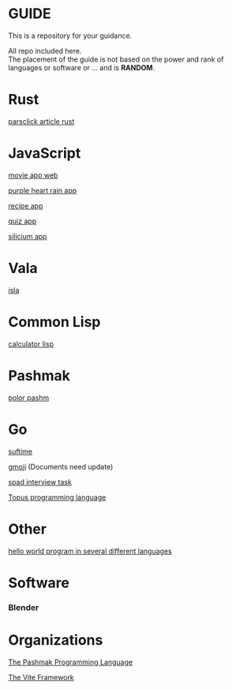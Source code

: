 # GUIDE
This is a repository for your guidance.

All repo included here.<br />
The placement of the guide is not based on the power and rank of languages ​​or software or ... and is **RANDOM**.

# Rust
<a href="https://github.com/sami2020pro/parsclick-article-rust">parsclick article rust</a>

# JavaScript
<a href="https://github.com/sami2020pro/movie-app-web">movie app web</a>

<a href="https://github.com/sami2020pro/purple-heart-rain-app">purple heart rain app</a>

<a href="https://github.com/sami2020pro/recipe-app">recipe app</a>

<a href="https://github.com/sami2020pro/quiz-app">quiz app</a>

<a href="https://github.com/sami2020pro/silicium-app">silicium app</a>

# Vala
<a href="https://github.com/sami2020pro/isla">isla</a>

# Common Lisp
<a href="https://github.com/sami2020pro/calculator-lisp">calculator lisp</a>

# Pashmak
<a href="https://github.com/sami2020pro/polor-pashm">polor pashm</a>

# Go
<a href="https://github.com/sami2020pro/suftime">suftime</a>

<a href="https://github.com/sami2020pro/gmoji">gmoji</a> (Documents need update) 

<a href="https://github.com/sami2020pro/spad-interview-task">spad interview task</a>

<a href="https://github.com/sami2020pro/topus">Topus programming language</a>

# Other
<a href="https://github.com/sami2020pro/hw">hello world program in several different languages</a>

# Software

### Blender

# Organizations
<a href="https://github.com/pashmaklang">The Pashmak Programming Language</a>

<a href="https://github.com/vite-framework">The Vite Framework</a>

